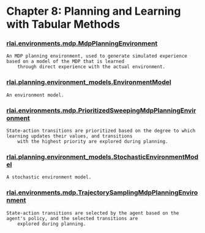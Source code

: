# Chapter 8:  Planning and Learning with Tabular Methods
### [rlai.environments.mdp.MdpPlanningEnvironment](https://github.com/MatthewGerber/rlai/tree/master/src/rlai/environments/mdp.py#L258)
```
An MDP planning environment, used to generate simulated experience based on a model of the MDP that is learned
    through direct experience with the actual environment.
```
### [rlai.planning.environment_models.EnvironmentModel](https://github.com/MatthewGerber/rlai/tree/master/src/rlai/planning/environment_models.py#L15)
```
An environment model.
```
### [rlai.environments.mdp.PrioritizedSweepingMdpPlanningEnvironment](https://github.com/MatthewGerber/rlai/tree/master/src/rlai/environments/mdp.py#L338)
```
State-action transitions are prioritized based on the degree to which learning updates their values, and transitions
    with the highest priority are explored during planning.
```
### [rlai.planning.environment_models.StochasticEnvironmentModel](https://github.com/MatthewGerber/rlai/tree/master/src/rlai/planning/environment_models.py#L53)
```
A stochastic environment model.
```
### [rlai.environments.mdp.TrajectorySamplingMdpPlanningEnvironment](https://github.com/MatthewGerber/rlai/tree/master/src/rlai/environments/mdp.py#L531)
```
State-action transitions are selected by the agent based on the agent's policy, and the selected transitions are
    explored during planning.
```
